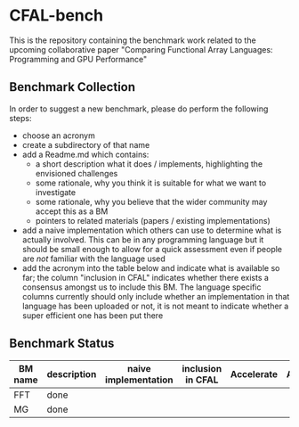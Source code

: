 # CFAL-bench

This is the repository containing the benchmark work related to the upcoming collaborative paper "Comparing Functional Array Languages: Programming and GPU Performance"


## Benchmark Collection

In order to suggest a new benchmark, please do perform the following steps:

* choose an acronym
* create a subdirectory of that name
* add a Readme.md which contains:
   * a short description what it does / implements, highlighting the envisioned challenges
   * some rationale, why you think it is suitable for what we want to investigate
   * some rationale, why you believe that the wider community may accept this as a BM
   * pointers to related materials (papers / existing implementations)
* add a naive implementation which others can use to determine what is actually involved.
  This can be in any programming language but it should be small enough to allow for a quick
  assessment even if people are *not* familiar with the language used
* add the acronym into the table below and indicate what is available so far; the column "inclusion in CFAL"
  indicates whether there exists a consensus amongst us to include this BM. The language specific columns 
  currently should only include whether an implementation in that language has been uploaded or not, it is not meant
  to indicate whether a super efficient one has been put there

## Benchmark Status

| BM name | description | naive implementation | inclusion in CFAL | Accelerate | APL | DaCe | Futhark | SaC
| ------- | ---- | ---- |  ---- |  ---- |  ---- |  ---- |  ---- |  ---- | 
| FFT     | done |      |       |       |       |       |       |       |
| MG      | done |      |       |       |       |       |       |       |


